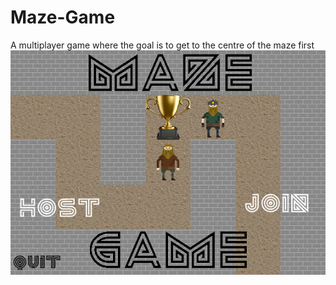 # Maze-Game
A multiplayer game where the goal is to get to the centre of the maze first
![alt tag](https://github.com/ConMur/Maze-Game/blob/master/Screenshots/title.png)
